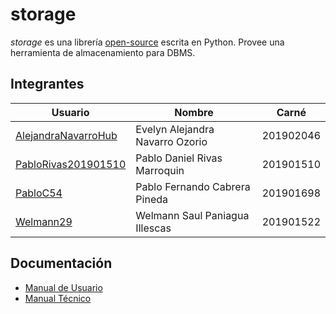 # storage
*storage* es una librería [open-source](https://github.com/tytusdb/tytus/blob/main/LICENSE.md) escrita en Python. Provee una herramienta de almacenamiento para DBMS.

## Integrantes

| Usuario | Nombre | Carné |
| ------ | ------ | ------ |
| [AlejandraNavarroHub](https://github.com/AlejandraNavarroHub) | Evelyn Alejandra Navarro Ozorio | 201902046 |
| [PabloRivas201901510](https://github.com/PabloRivas201901510) | Pablo Daniel Rivas Marroquin | 201901510 |
| [PabloC54](https://github.com/PabloC54) | Pablo Fernando Cabrera Pineda | 201901698 |
| [Welmann29](https://github.com/Welmann29) | Welmann Saul Paniagua Illescas | 201901522 |

## Documentación
- [Manual de Usuario](<docs/Manual de usuario.md>)
- [Manual Técnico](<docs/Manual tecnico.md>)